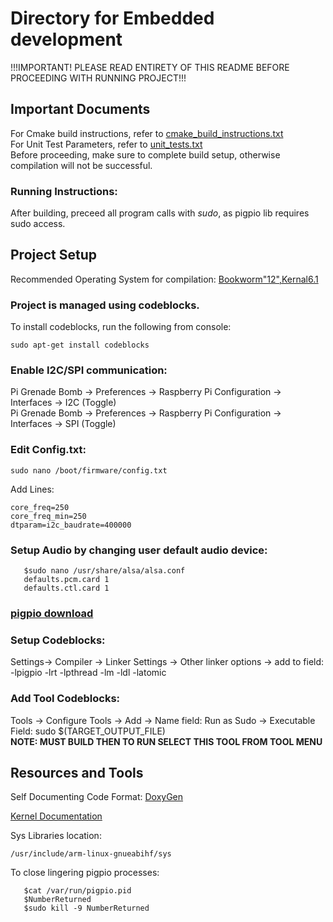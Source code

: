 # Directory for Embedded development  
  
!!!IMPORTANT! PLEASE READ ENTIRETY OF THIS README BEFORE PROCEEDING WITH RUNNING PROJECT!!!  
  
## Important Documents  
  
For Cmake build instructions, refer to [cmake_build_instructions.txt]("./embedded/cmake_build_instructions.txt")  
For Unit Test Parameters, refer to [unit_tests.txt]("./embedded/unit_tests.txt")  
Before proceeding, make sure to complete build setup, otherwise compilation will not be successful.  
  
### Running Instructions:  
   After building, preceed all program calls with _sudo_, as pigpio lib requires sudo access.  
  
## Project Setup  
Recommended Operating System for compilation: [Bookworm"12",Kernal6.1]("https://downloads.raspberrypi.com/raspios_full_armhf/images/raspios_full_armhf-2023-12-06/2023-12-05-raspios-bookworm-armhf-full.img.xz")  
  
### Project is managed using codeblocks.  
To install codeblocks, run the following from console:  
```
sudo apt-get install codeblocks  
```  
### Enable I2C/SPI communication:  
Pi Grenade Bomb -> Preferences -> Raspberry Pi Configuration -> Interfaces -> I2C (Toggle)  
Pi Grenade Bomb -> Preferences -> Raspberry Pi Configuration -> Interfaces -> SPI (Toggle)  
  
### Edit Config.txt:  
```
sudo nano /boot/firmware/config.txt
``` 
Add Lines:  
```
core_freq=250  
core_freq_min=250  
dtparam=i2c_baudrate=400000  
```  
### Setup Audio by changing user default audio device:  
```
   $sudo nano /usr/share/alsa/alsa.conf  
   defaults.pcm.card 1  
   defaults.ctl.card 1  
```  
### [pigpio download]("https://abyz.me.uk/rpi/pigpio/download.html")  
  
### Setup Codeblocks:  
Settings-> Compiler -> Linker Settings -> Other linker options -> add to field: -lpigpio -lrt -lpthread -lm -ldl -latomic  
  
### Add Tool Codeblocks:  
Tools -> Configure Tools -> Add -> Name field: Run as Sudo -> Executable Field: sudo $(TARGET_OUTPUT_FILE)   
**NOTE: MUST BUILD THEN TO RUN SELECT THIS TOOL FROM TOOL MENU**  
  
## Resources and Tools
  
Self Documenting Code Format: [DoxyGen]("https://www.doxygen.nl/manual/docblocks.html")    
  
[Kernel Documentation]("https://www.kernel.org/doc/Documentation/")  
  
Sys Libraries location:  
```
/usr/include/arm-linux-gnueabihf/sys
```
To close lingering pigpio processes:  
```
   $cat /var/run/pigpio.pid  
   $NumberReturned   
   $sudo kill -9 NumberReturned
```
